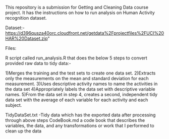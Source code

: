 This repository is a submission for Getting and Cleaning Data course project. It has the instructions on how to run analysis on Human Activity recognition dataset.

Dataset:-https://d396qusza40orc.cloudfront.net/getdata%2Fprojectfiles%2FUCI%20HAR%20Dataset.zip"

Files:

R script called run_analysis.R that does the below 5 steps to convert provided raw data to tidy data:-

1)Merges the training and the test sets to create one data set.
2)Extracts only the measurements on the mean and standard deviation for each measurement.
3)Uses descriptive activity names to name the activities in the data set
4)Appropriately labels the data set with descriptive variable names.
5)From the data set in step 4, creates a second, independent tidy data set with the average of each variable for each activity and each subject.

TidyDataSet.txt -Tidy data  which has the exported data after processing through above steps
CodeBook.md a code book that describes the variables, the data, and any transformations or work that I performed to clean up the data


